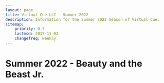 ```yaml
---
layout: page
title: Virtual Cue LLC - Summer 2022
description: Information for the Summer 2022 Season of Virtual Cue.
sitemap:
    priority: 0.7
    lastmod: 2017-11-02
    changefreq: weekly
---
```

# Summer 2022 - Beauty and the Beast Jr.
